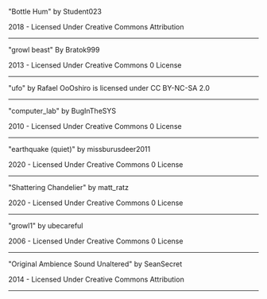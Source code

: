 "Bottle Hum" by Student023

2018 - Licensed Under 
Creative Commons 
Attribution

---

"growl beast" By Bratok999

2013 - Licensed Under 
Creative Commons 
0 License

---

"ufo" by Rafael OoOshiro is licensed under CC BY-NC-SA 2.0

---

"computer_lab" by BugInTheSYS

2010 - Licensed Under 
Creative Commons 
0 License

---

"earthquake (quiet)" by missburusdeer2011

2020 - Licensed Under 
Creative Commons 
0 License

---

"Shattering Chandelier" by matt_ratz

2020 - Licensed Under 
Creative Commons 
0 License

---

"growl1" by ubecareful


2006 - Licensed Under 
Creative Commons 
0 License

---

"Original Ambience Sound Unaltered" by SeanSecret

2014 - Licensed Under 
Creative Commons 
Attribution

---

